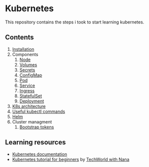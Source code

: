 # Kubernetes

This repository contains the steps i took to start learning kubernetes.

## Contents

1. [Installation](./installation.md)
2. Components
   1. [Node](./components/node.md)
   2. [Volumes](./components/volumes.md)
   3. [Secrets](./components/secrets.md)
   4. [ConfigMap](./components/config-map.md)
   5. [Pod](./components/pod.md)
   6. [Service](./components/service.md)
   7. [Ingress](./components/ingress.md)
   8. [StatefulSet](./components/stateful-set.md)
   9. [Deployment](./components/deployment.md)
3. [K8s architecture](./architecture.md)
4. [Useful kubectl commands](./architecture.md)
5. [Helm]()
6. Cluster managment
   1. [Bootstrap tokens](./cluster-management/bootstrap-tokens.md)

## Learning resources

* [Kubernetes documentation](https://kubernetes.io/docs/home/)
* [Kubernetes tutorial for beginners](https://www.youtube.com/watch?v=X48VuDVv0do) by [TechWorld with Nana](https://www.youtube.com/channel/UCdngmbVKX1Tgre699-XLlUA)